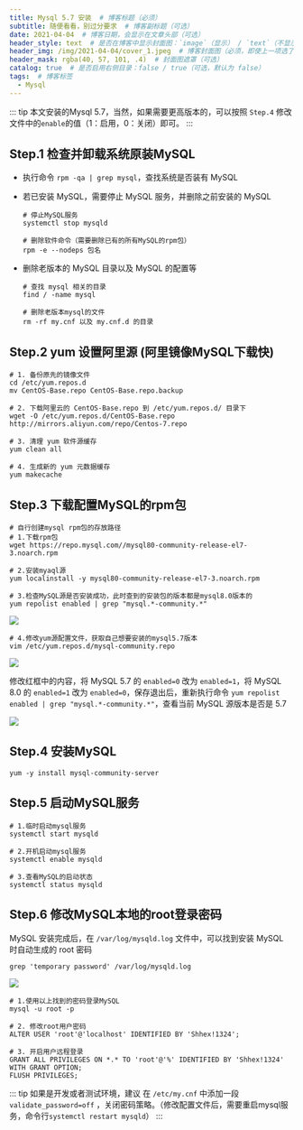 ```yaml
---
title: Mysql 5.7 安装  # 博客标题（必须）
subtitle: 随便看看，别过分要求  # 博客副标题（可选）
date: 2021-04-04  # 博客日期，会显示在文章头部（可选）
header_style: text  # 是否在博客中显示封面图：`image`（显示） / `text`（不显示）（可选，默认为 `text`）
header_img: /img/2021-04-04/cover_1.jpeg  # 博客封面图（必须，即使上一项选了 `text`，图片也需要在首页显示）
header_mask: rgba(40, 57, 101, .4)  # 封面图遮罩（可选）
catalog: true  # 是否启用右侧目录：false / true（可选，默认为 false）
tags:  # 博客标签
  - Mysql
---
```


::: tip
本文安装的Mysql 5.7，当然，如果需要更高版本的，可以按照 `Step.4` 修改文件中的`enable`的值（1：启用，0：关闭）即可。
:::

## Step.1 检查并卸载系统原装MySQL

- 执行命令 `rpm -qa | grep mysql`，查找系统是否装有 MySQL

- 若已安装 MySQL，需要停止 MySQL 服务，并删除之前安装的 MySQL

  ```shell
  # 停止MySQL服务
  systemctl stop mysqld
  
  # 删除软件命令（需要删除已有的所有MySQL的rpm包）
  rpm -e --nodeps 包名
  ```

- 删除老版本的 MySQL 目录以及 MySQL 的配置等

  ```shell
  # 查找 mysql 相关的目录
  find / -name mysql
  
  # 删除老版本mysql的文件
  rm -rf my.cnf 以及 my.cnf.d 的目录
  ```



## Step.2 yum 设置阿里源 (阿里镜像MySQL下载快)

```shell
# 1. 备份原先的镜像文件
cd /etc/yum.repos.d
mv CentOS-Base.repo CentOS-Base.repo.backup

# 2. 下载阿里云的 CentOS-Base.repo 到 /etc/yum.repos.d/ 目录下
wget -O /etc/yum.repos.d/CentOS-Base.repo http://mirrors.aliyun.com/repo/Centos-7.repo	

# 3. 清理 yum 软件源缓存
yum clean all

# 4. 生成新的 yum 元数据缓存
yum makecache
```



## Step.3 下载配置MySQL的rpm包

```shell
# 自行创建mysql rpm包的存放路径
# 1.下载rpm包
wget https://repo.mysql.com//mysql80-community-release-el7-3.noarch.rpm

# 2.安装myaql源
yum localinstall -y mysql80-community-release-el7-3.noarch.rpm

# 3.检查MySQL源是否安装成功，此时查到的安装包的版本都是mysql8.0版本的
yum repolist enabled | grep "mysql.*-community.*"
```

![](https://gitee.com/geichan/picture/raw/master/img/mysql%E6%BA%90%E7%9A%84%E5%AE%89%E8%A3%85%E7%BB%93%E6%9E%9C.png)

```shell
# 4.修改yum源配置文件，获取自己想要安装的mysql5.7版本
vim /etc/yum.repos.d/mysql-community.repo
```

![](https://gitee.com/geichan/picture/raw/master/img/mysql%E6%BA%90%E9%85%8D%E7%BD%AE%E4%BF%AE%E6%94%B9.png)

修改红框中的内容，将 MySQL 5.7 的 `enabled=0` 改为 `enabled=1`，将 MySQL 8.0 的 `enabled=1` 改为 `enabled=0`，保存退出后，重新执行命令 `yum repolist enabled | grep "mysql.*-community.*"`，查看当前 MySQL 源版本是否是 5.7

![](https://gitee.com/geichan/picture/raw/master/img/%E4%BF%AE%E6%94%B9%E5%90%8E%E7%9A%84MySQL%E6%BA%90%E7%89%88%E6%9C%AC.png)



## Step.4 安装MySQL

```shell
yum -y install mysql-community-server
```



## Step.5 启动MySQL服务

```shell
# 1.临时启动mysql服务
systemctl start mysqld

# 2.开机启动mysql服务
systemctl enable mysqld

# 3.查看MySQL的启动状态
systemctl status mysqld
```



## Step.6 修改MySQL本地的root登录密码

MySQL 安装完成后，在 `/var/log/mysqld.log` 文件中，可以找到安装 MySQL 时自动生成的 root 密码

```shell
grep 'temporary password' /var/log/mysqld.log
```

![](https://gitee.com/geichan/picture/raw/master/img/MySQL%E7%9A%84%E9%BB%98%E8%AE%A4root%E5%AF%86%E7%A0%81.png)

```shell
# 1.使用以上找到的密码登录MySQL
mysql -u root -p

# 2. 修改root用户密码
ALTER USER 'root'@'localhost' IDENTIFIED BY 'Shhex!1324';

# 3. 开启用户远程登录
GRANT ALL PRIVILEGES ON *.* TO 'root'@'%' IDENTIFIED BY 'Shhex!1324' WITH GRANT OPTION;
FLUSH PRIVILEGES;
```

::: tip
如果是开发或者测试环境，建议 在 `/etc/my.cnf` 中添加一段 `validate_password=off` ，关闭密码策略。（修改配置文件后，需要重启mysql服务，命令行`systemctl restart mysqld`）
:::

